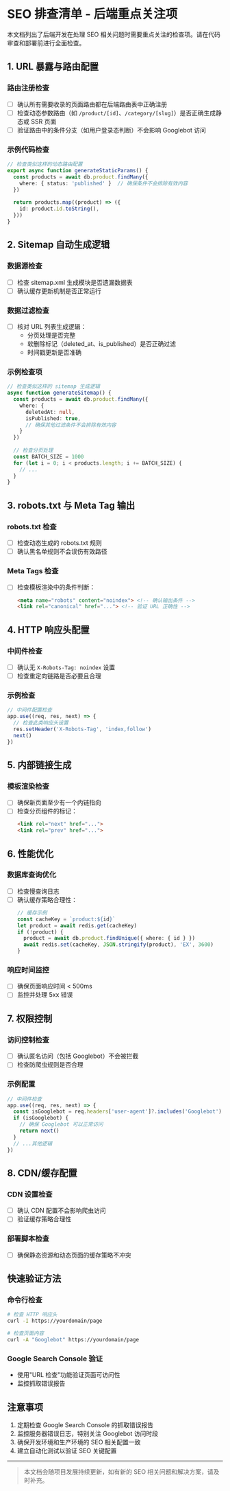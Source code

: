 # SEO 排查清单 - 后端重点关注项

本文档列出了后端开发在处理 SEO 相关问题时需要重点关注的检查项。请在代码审查和部署前进行全面检查。

## 1. URL 暴露与路由配置

### 路由注册检查
- [ ] 确认所有需要收录的页面路由都在后端路由表中正确注册
- [ ] 检查动态参数路由（如 `/product/[id]`、`/category/[slug]`）是否正确生成静态或 SSR 页面
- [ ] 验证路由中的条件分支（如用户登录态判断）不会影响 Googlebot 访问

### 示例代码检查
```typescript
// 检查类似这样的动态路由配置
export async function generateStaticParams() {
  const products = await db.product.findMany({
    where: { status: 'published' }  // 确保条件不会排除有效内容
  })
  
  return products.map((product) => ({
    id: product.id.toString(),
  }))
}
```

## 2. Sitemap 自动生成逻辑

### 数据源检查
- [ ] 检查 sitemap.xml 生成模块是否遗漏数据表
- [ ] 确认缓存更新机制是否正常运行

### 数据过滤检查
- [ ] 核对 URL 列表生成逻辑：
  - 分页处理是否完整
  - 软删除标记（deleted_at、is_published）是否正确过滤
  - 时间戳更新是否准确

### 示例检查项
```typescript
// 检查类似这样的 sitemap 生成逻辑
async function generateSitemap() {
  const products = await db.product.findMany({
    where: {
      deletedAt: null,
      isPublished: true,
      // 确保其他过滤条件不会排除有效内容
    }
  })
  
  // 检查分页处理
  const BATCH_SIZE = 1000
  for (let i = 0; i < products.length; i += BATCH_SIZE) {
    // ...
  }
}
```

## 3. robots.txt 与 Meta Tag 输出

### robots.txt 检查
- [ ] 检查动态生成的 robots.txt 规则
- [ ] 确认黑名单规则不会误伤有效路径

### Meta Tags 检查
- [ ] 检查模板渲染中的条件判断：
  ```html
  <meta name="robots" content="noindex"> <!-- 确认输出条件 -->
  <link rel="canonical" href="..."> <!-- 验证 URL 正确性 -->
  ```

## 4. HTTP 响应头配置

### 中间件检查
- [ ] 确认无 `X-Robots-Tag: noindex` 设置
- [ ] 检查重定向链路是否必要且合理

### 示例检查
```typescript
// 中间件配置检查
app.use((req, res, next) => {
  // 检查此类响应头设置
  res.setHeader('X-Robots-Tag', 'index,follow')
  next()
})
```

## 5. 内部链接生成

### 模板渲染检查
- [ ] 确保新页面至少有一个内链指向
- [ ] 检查分页组件的标记：
  ```html
  <link rel="next" href="...">
  <link rel="prev" href="...">
  ```

## 6. 性能优化

### 数据库查询优化
- [ ] 检查慢查询日志
- [ ] 确认缓存策略合理性：
  ```typescript
  // 缓存示例
  const cacheKey = `product:${id}`
  let product = await redis.get(cacheKey)
  if (!product) {
    product = await db.product.findUnique({ where: { id } })
    await redis.set(cacheKey, JSON.stringify(product), 'EX', 3600)
  }
  ```

### 响应时间监控
- [ ] 确保页面响应时间 < 500ms
- [ ] 监控并处理 5xx 错误

## 7. 权限控制

### 访问控制检查
- [ ] 确认匿名访问（包括 Googlebot）不会被拦截
- [ ] 检查防爬虫规则是否合理

### 示例配置
```typescript
// 中间件检查
app.use((req, res, next) => {
  const isGooglebot = req.headers['user-agent']?.includes('Googlebot')
  if (isGooglebot) {
    // 确保 Googlebot 可以正常访问
    return next()
  }
  // ...其他逻辑
})
```

## 8. CDN/缓存配置

### CDN 设置检查
- [ ] 确认 CDN 配置不会影响爬虫访问
- [ ] 验证缓存策略合理性

### 部署脚本检查
- [ ] 确保静态资源和动态页面的缓存策略不冲突

## 快速验证方法

### 命令行检查
```bash
# 检查 HTTP 响应头
curl -I https://yourdomain/page

# 检查页面内容
curl -A "Googlebot" https://yourdomain/page
```

### Google Search Console 验证
- 使用"URL 检查"功能验证页面可访问性
- 监控抓取错误报告

## 注意事项

1. 定期检查 Google Search Console 的抓取错误报告
2. 监控服务器错误日志，特别关注 Googlebot 访问时段
3. 确保开发环境和生产环境的 SEO 相关配置一致
4. 建立自动化测试以验证 SEO 关键配置

---

> 本文档会随项目发展持续更新，如有新的 SEO 相关问题和解决方案，请及时补充。 
